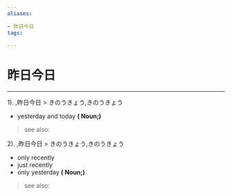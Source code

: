 ```yaml
---
aliases:
    
- 昨日今日
tags:
    
---
```


# 昨日今日
---
1).
,昨日今日 > きのうきょう,きのうきょう

- yesterday and today
**( Noun;)**
> see also: 
            
2).
,昨日今日 > きのうきょう,きのうきょう

- only recently
- just recently
- only yesterday
**( Noun;)**
> see also: 
            